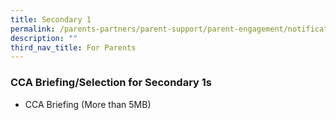 ```yaml
---
title: Secondary 1
permalink: /parents-partners/parent-support/parent-engagement/notification-to-parents/sec-1/
description: ""
third_nav_title: For Parents
---
```

### CCA Briefing/Selection for Secondary 1s

* CCA Briefing (More than 5MB)